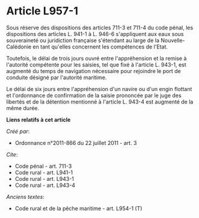 # Article L957-1

Sous réserve des dispositions des articles 711-3 et 711-4 du code pénal, les dispositions des articles L. 941-1 à L. 946-6
s'appliquent aux eaux sous souveraineté ou juridiction française s'étendant au large de la Nouvelle-Calédonie en tant
qu'elles concernent les compétences de l'Etat. 

Toutefois, le délai de trois jours ouvré entre l'appréhension et la remise à l'autorité compétente pour les saisies, tel que
fixé à l'article L. 943-1, est augmenté du temps de navigation nécessaire pour rejoindre le port de conduite désigné par
l'autorité maritime. 

Le délai de six jours entre l'appréhension d'un navire ou d'un engin flottant et l'ordonnance de confirmation de la saisie
prononcée par le juge des libertés et de la détention mentionné à l'article L. 943-4 est augmenté de la même durée.

**Liens relatifs à cet article**

_Créé par_:

  - Ordonnance n°2011-866 du 22 juillet 2011 - art. 3

_Cite_:

  - Code pénal - art. 711-3
  - Code rural - art. L941-1
  - Code rural - art. L943-1
  - Code rural - art. L943-4

_Anciens textes_:

  - Code rural et de la pêche maritime - art. L954-1 (T)
